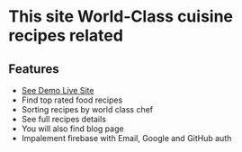 # This site World-Class cuisine recipes related

## Features

- [See Demo Live Site](https://chef-recipes-hub.firebaseapp.com/)
- Find top rated food recipes
- Sorting recipes by world class chef
- See full recipes details
- You will also find blog page
- Impalement firebase with Email, Google and GitHub auth
